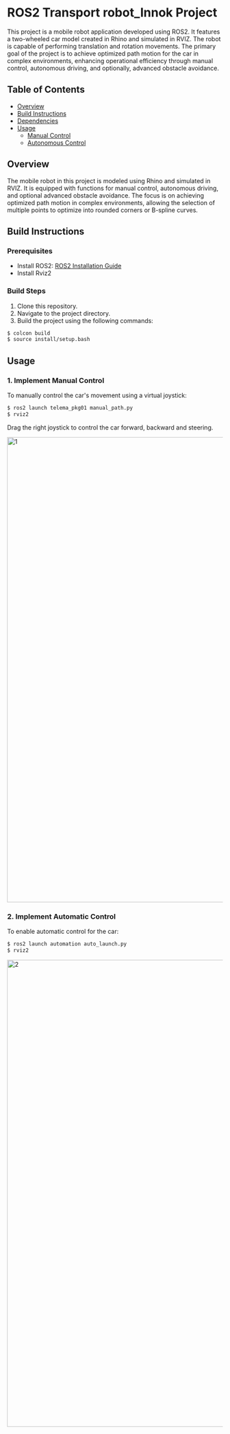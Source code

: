 # ROS2 Transport robot_Innok Project

This project is a mobile robot application developed using ROS2. It features a two-wheeled car model created in Rhino and simulated in RVIZ. The robot is capable of performing translation and rotation movements. The primary goal of the project is to achieve optimized path motion for the car in complex environments, enhancing operational efficiency through manual control, autonomous driving, and optionally, advanced obstacle avoidance. 


## Table of Contents
- [Overview](#overview)
- [Build Instructions](#build-instructions)
- [Dependencies](#dependencies)
- [Usage](#usage)
  - [Manual Control](#1-implement-manual-control)
  - [Autonomous Control](#2-implement-automatic-control)


## Overview

The mobile robot in this project is modeled using Rhino and simulated in RVIZ. It is equipped with functions for manual control, autonomous driving, and optional advanced obstacle avoidance. The focus is on achieving optimized path motion in complex environments, allowing the selection of multiple points to optimize into rounded corners or B-spline curves.

## Build Instructions

### Prerequisites
- Install ROS2: [ROS2 Installation Guide](https://docs.ros.org/en/galactic/Installation.html)
- Install Rviz2

### Build Steps
1. Clone this repository.
2. Navigate to the project directory.
3. Build the project using the following commands:

```bash
$ colcon build
$ source install/setup.bash 
```


## Usage

### 1. Implement Manual Control

To manually control the car's movement using a virtual joystick:

```bash
$ ros2 launch telema_pkg01 manual_path.py
$ rviz2
```
Drag the right joystick to control the car forward, backward and steering. 

<img width="1085" alt="1" src="https://github.com/Guo-baiyi/Transport_robot/assets/120784487/280d0966-a3f8-488a-b327-2a7d254fcf70"> 


### 2. Implement Automatic Control

To enable automatic control for the car:

```bash
$ ros2 launch automation auto_launch.py
$ rviz2
```
<img width="1089" alt="2" src="https://github.com/Guo-baiyi/Transport_robot/assets/120784487/fbbb74ea-acbb-4e54-88d8-b715b684f8ae">









